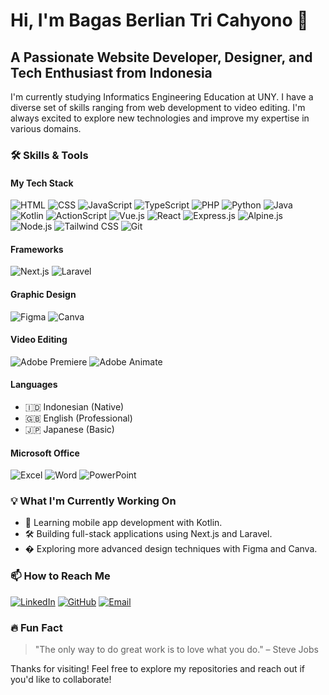 # Hi, I'm Bagas Berlian Tri Cahyono 👋

## A Passionate Website Developer, Designer, and Tech Enthusiast from Indonesia

I'm currently studying Informatics Engineering Education at UNY. I have a diverse set of skills ranging from web development to video editing. I'm always excited to explore new technologies and improve my expertise in various domains.

### 🛠️ Skills & Tools

#### My Tech Stack
![HTML](https://img.shields.io/badge/-HTML-E34F26?logo=html5&logoColor=white&style=for-the-badge)
![CSS](https://img.shields.io/badge/-CSS-1572B6?logo=css3&logoColor=white&style=for-the-badge)
![JavaScript](https://img.shields.io/badge/-JavaScript-F7DF1E?logo=javascript&logoColor=black&style=for-the-badge)
![TypeScript](https://img.shields.io/badge/-TypeScript-007ACC?logo=typescript&logoColor=white&style=for-the-badge)
![PHP](https://img.shields.io/badge/-PHP-777BB4?logo=php&logoColor=white&style=for-the-badge)
![Python](https://img.shields.io/badge/-Python-3776AB?logo=python&logoColor=white&style=for-the-badge)
![Java](https://img.shields.io/badge/-Java-007396?logo=java&logoColor=white&style=for-the-badge)
![Kotlin](https://img.shields.io/badge/-Kotlin-0095D5?logo=kotlin&logoColor=white&style=for-the-badge)
![ActionScript](https://img.shields.io/badge/-ActionScript-FF4500?logo=adobe&logoColor=white&style=for-the-badge)
![Vue.js](https://img.shields.io/badge/-Vue.js-4FC08D?logo=vue.js&logoColor=white&style=for-the-badge)
![React](https://img.shields.io/badge/-React-61DAFB?logo=react&logoColor=black&style=for-the-badge)
![Express.js](https://img.shields.io/badge/-Express.js-000000?logo=express&logoColor=white&style=for-the-badge)
![Alpine.js](https://img.shields.io/badge/-Alpine.js-8BC0D0?logo=alpine.js&logoColor=black&style=for-the-badge)
![Node.js](https://img.shields.io/badge/-Node.js-339933?logo=node.js&logoColor=white&style=for-the-badge)
![Tailwind CSS](https://img.shields.io/badge/-Tailwind%20CSS-06B6D4?logo=tailwindcss&logoColor=white&style=for-the-badge)
![Git](https://img.shields.io/badge/-Git-F05032?logo=git&logoColor=white&style=for-the-badge)

#### Frameworks
![Next.js](https://img.shields.io/badge/-Next.js-000000?logo=next.js&logoColor=white&style=for-the-badge)
![Laravel](https://img.shields.io/badge/-Laravel-FF2D20?logo=laravel&logoColor=white&style=for-the-badge)

#### Graphic Design
![Figma](https://img.shields.io/badge/-Figma-F24E1E?logo=figma&logoColor=white&style=for-the-badge)
![Canva](https://img.shields.io/badge/-Canva-00C4CC?logo=canva&logoColor=white&style=for-the-badge)

#### Video Editing
![Adobe Premiere](https://img.shields.io/badge/-Adobe%20Premiere-9999FF?logo=adobepremiere&logoColor=white&style=for-the-badge)
![Adobe Animate](https://img.shields.io/badge/-Adobe%20Animate-FF0000?logo=adobeanimate&logoColor=white&style=for-the-badge)

#### Languages
- 🇮🇩 Indonesian (Native)  
- 🇬🇧 English (Professional)  
- 🇯🇵 Japanese (Basic)

#### Microsoft Office
![Excel](https://img.shields.io/badge/-Excel-217346?logo=microsoftexcel&logoColor=white&style=for-the-badge)
![Word](https://img.shields.io/badge/-Word-2B579A?logo=microsoftword&logoColor=white&style=for-the-badge)
![PowerPoint](https://img.shields.io/badge/-PowerPoint-B7472A?logo=microsoftpowerpoint&logoColor=white&style=for-the-badge)

### 💡 What I'm Currently Working On
- 🌱 Learning mobile app development with Kotlin.
- 🛠 Building full-stack applications using Next.js and Laravel.
- � Exploring more advanced design techniques with Figma and Canva.

### 📫 How to Reach Me
[![LinkedIn](https://img.shields.io/badge/-LinkedIn-0077B5?logo=linkedin&logoColor=white&style=for-the-badge)](https://linkedin.com/in/bagas-berlian-tri-cahyono-00a9782a9)
[![GitHub](https://img.shields.io/badge/-GitHub-181717?logo=github&logoColor=white&style=for-the-badge)](https://github.com/BagasBerlian)
[![Email](https://img.shields.io/badge/Email-D14836?logo=gmail&logoColor=white&style=for-the-badge)](mailto:bagasberlian.2022@student.uny.ac.id@gmail.com)

### 🔥 Fun Fact
> "The only way to do great work is to love what you do." – Steve Jobs

Thanks for visiting! Feel free to explore my repositories and reach out if you'd like to collaborate!
